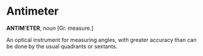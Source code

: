 # Antimeter

**ANTIM'ETER**, _noun_ \[Gr. measure.\]

An optical instrument for measuring angles, with greater accuracy than can be done by the usual quadrants or sextants.